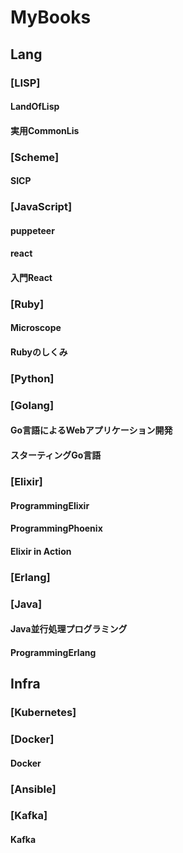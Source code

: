 MyBooks
=======
## Lang
### [LISP]
#### LandOfLisp
#### 実用CommonLis
### [Scheme]
#### SICP
### [JavaScript]
#### puppeteer
#### react
#### 入門React
### [Ruby]
#### Microscope
#### Rubyのしくみ
### [Python]
### [Golang]
#### Go言語によるWebアプリケーション開発
#### スターティングGo言語
### [Elixir]
#### ProgrammingElixir
#### ProgrammingPhoenix
#### Elixir in Action
### [Erlang]
### [Java]
#### Java並行処理プログラミング
#### ProgrammingErlang
## Infra
### [Kubernetes]
### [Docker]
#### Docker
### [Ansible]
### [Kafka]
#### Kafka
